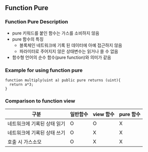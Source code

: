 ## Function Pure

### Function Pure Description
- pure 키워드를 붙인 함수는 가스를 소비하지 않음
- pure 함수의 특징
  - 블록체인 네트워크에 기록 된 데이터에 아예 접근하지 않음
  - 파라미터로 주어지지 않은 상태변수는 읽거나 쓸 수 없음
- 함수형 언어의 순수 함수(pure function)와 의미가 같음

### Example for using function pure
~~~
function multiply(uint a) public pure returns (uint){
  return a*3;
}
~~~

### Comparison to function view

| 구분              | 일반함수 | view 함수 | pure 함수 |
| --------------- | ---- | ------- | ------- |
| 네트워크에 기록된 상태 읽기 | O    | O       | X       |
| 네트워크에 기록된 상태 쓰기 | O    | X       | X       |
| 호출 시 가스소모       | O    | X       | X       |
